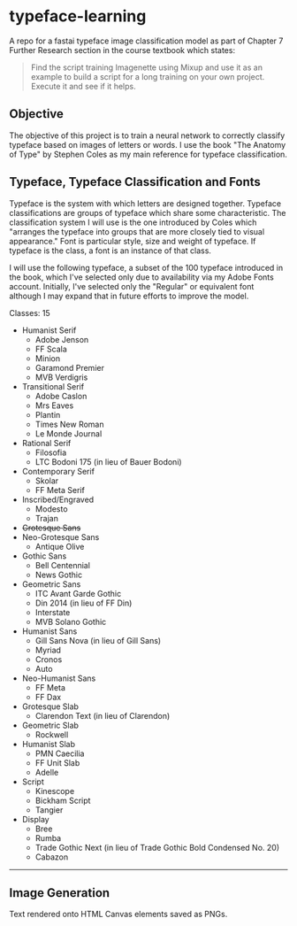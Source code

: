 # typeface-learning
A repo for a fastai typeface image classification model as part of Chapter 7 Further Research section in the course textbook which states:

> Find the script training Imagenette using Mixup and use it as an example to build a script for a long training on your own project. Execute it and see if it helps.

## Objective

The objective of this project is to train a neural network to correctly classify typeface based on images of letters or words. I use the book "The Anatomy of Type" by Stephen Coles as my main reference for typeface classification.

## Typeface, Typeface Classification and Fonts

Typeface is the system with which letters are designed together.
Typeface classifications are groups of typeface which share some characteristic. The classification system I will use is the one introduced by Coles which "arranges the typeface into groups that are more closely tied to visual appearance."
Font is particular style, size and weight of typeface. If typeface is the class, a font is an instance of that class.

I will use the following typeface, a subset of the 100 typeface introduced in the book, which I've selected only due to availability via my Adobe Fonts account. Initially, I've selected only the "Regular" or equivalent font although I may expand that in future efforts to improve the model.

Classes: 15

- Humanist Serif
  - Adobe Jenson
  - FF Scala
  - Minion
  - Garamond Premier
  - MVB Verdigris
- Transitional Serif
  - Adobe Caslon
  - Mrs Eaves
  - Plantin
  - Times New Roman
  - Le Monde Journal
- Rational Serif
  - Filosofia
  - LTC Bodoni 175 (in lieu of Bauer Bodoni)
- Contemporary Serif
  - Skolar
  - FF Meta Serif
- Inscribed/Engraved
  - Modesto
  - Trajan
- ~~Grotesque Sans~~
- Neo-Grotesque Sans
  - Antique Olive
- Gothic Sans
  - Bell Centennial
  - News Gothic
- Geometric Sans
  - ITC Avant Garde Gothic
  - Din 2014 (in lieu of FF Din)
  - Interstate
  - MVB Solano Gothic
- Humanist Sans
  - Gill Sans Nova (in lieu of Gill Sans)
  - Myriad
  - Cronos
  - Auto
- Neo-Humanist Sans
  - FF Meta
  - FF Dax
- Grotesque Slab
  - Clarendon Text (in lieu of Clarendon)
- Geometric Slab
  - Rockwell
- Humanist Slab
  - PMN Caecilia
  - FF Unit Slab
  - Adelle
- Script
  - Kinescope
  - Bickham Script
  - Tangier
- Display
  - Bree
  - Rumba
  - Trade Gothic Next (in lieu of Trade Gothic Bold Condensed No. 20)
  - Cabazon
---

## Image Generation

Text rendered onto HTML Canvas elements saved as PNGs.

